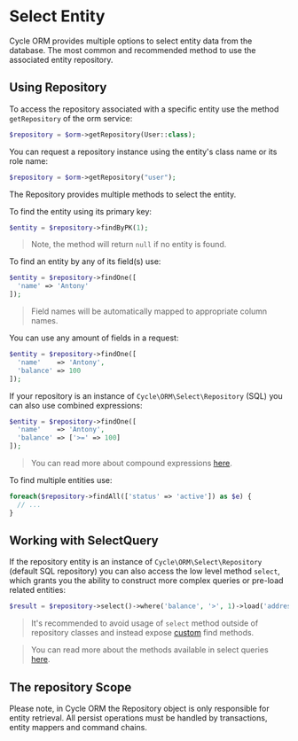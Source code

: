 # Select Entity
Cycle ORM provides multiple options to select entity data from the database.
The most common and recommended method to use the associated entity repository.

## Using Repository
To access the repository associated with a specific entity use the method `getRepository` of the orm service:

```php
$repository = $orm->getRepository(User::class);
```

You can request a repository instance using the entity's class name or its role name:

```php
$repository = $orm->getRepository("user");
```

The Repository provides multiple methods to select the entity.

To find the entity using its primary key:

```php
$entity = $repository->findByPK(1);
```

> Note, the method will return `null` if no entity is found.

To find an entity by any of its field(s) use:

```php
$entity = $repository->findOne([
  'name' => 'Antony'
]);
```

> Field names will be automatically mapped to appropriate column names.

You can use any amount of fields in a request:

```php
$entity = $repository->findOne([
  'name'    => 'Antony',
  'balance' => 100
]);
```

If your repository is an instance of `Cycle\ORM\Select\Repository` (SQL) you can also use combined expressions:

```php
$entity = $repository->findOne([
  'name'    => 'Antony',
  'balance' => ['>=' => 100]
]);
```

> You can read more about compound expressions [here](/query-builder/complex.md).

To find multiple entities use:

```php
foreach($repository->findAll(['status' => 'active']) as $e) {
  // ...
}
```

## Working with SelectQuery
If the repository entity is an instance of `Cycle\ORM\Select\Repository` (default SQL repository) you can also access
the low level method `select`, which grants you the ability to construct more complex queries or pre-load related entities:

```php
$result = $repository->select()->where('balance', '>', 1)->load('address')->fetchAll();
```

> It's recommended to avoid usage of `select` method outside of repository classes and instead expose [custom](/basic/repository.md) find methods.

> You can read more about the methods available in select queries [here](https://spiral.dev/docs/database-query-builders).

## The repository Scope
Please note, in Cycle ORM the Repository object is only responsible for entity retrieval. All persist operations must be handled by transactions, entity mappers and command chains.
